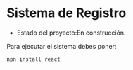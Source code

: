 <h1>Sistema de Registro</h1>

- Estado del proyecto:En construcción.

Para ejecutar el sistema debes poner:

```npn install react```
